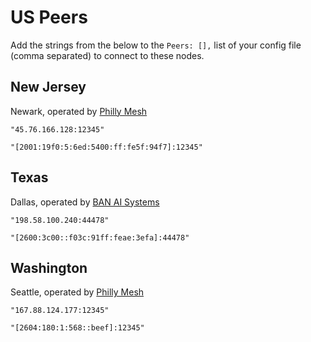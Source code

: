 # US Peers

Add the strings from the below to the `Peers: [],` list of your config file (comma separated) to connect to these nodes.

## New Jersey

Newark, operated by [Philly Mesh](https://phillymesh.net)

`"45.76.166.128:12345"`

`"[2001:19f0:5:6ed:5400:ff:fe5f:94f7]:12345"`

## Texas

Dallas, operated by [BAN AI Systems](https://ban.ai/)

`"198.58.100.240:44478"`

`"[2600:3c00::f03c:91ff:feae:3efa]:44478"`

## Washington

Seattle, operated by [Philly Mesh](https://phillymesh.net)

`"167.88.124.177:12345"`

`"[2604:180:1:568::beef]:12345"`

